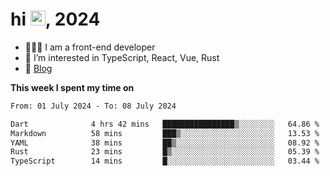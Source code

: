 <h1> hi <img src="https://raw.githubusercontent.com/blackcater/blackcater/main/images/Hi.gif" height="24" />, 2024 </h1>

- 🧑🏻‍💻 I am a front-end developer
- 👀 I’m interested in TypeScript, React, Vue, Rust
- 📝 [Blog](https://note.yixiaojiu.top)

**This week I spent my time on** 

<!--START_SECTION:waka-->

```txt
From: 01 July 2024 - To: 08 July 2024

Dart              4 hrs 42 mins   ████████████████▒░░░░░░░░   64.86 %
Markdown          58 mins         ███▒░░░░░░░░░░░░░░░░░░░░░   13.53 %
YAML              38 mins         ██▒░░░░░░░░░░░░░░░░░░░░░░   08.92 %
Rust              23 mins         █▒░░░░░░░░░░░░░░░░░░░░░░░   05.39 %
TypeScript        14 mins         █░░░░░░░░░░░░░░░░░░░░░░░░   03.44 %
```

<!--END_SECTION:waka-->
